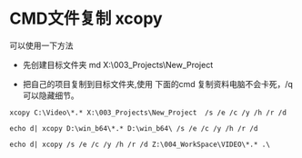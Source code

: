 

# CMD文件复制 xcopy

可以使用一下方法

* 先创建目标文件夹
md X:\003_Projects\New_Project

* 把自己的项目复制到目标文件夹,使用 下面的cmd 复制资料电脑不会卡死，/q 可以隐藏细节。

```batch
xcopy C:\Video\*.* X:\003_Projects\New_Project  /s /e /c /y /h /r /d

echo d| xcopy D:\win_b64\*.* D:\win_b64\ /s /e /c /y /h /r /d

echo d| xcopy /s /e /c /y /h /r /d Z:\004_WorkSpace\VIDEO\*.* .\


```

